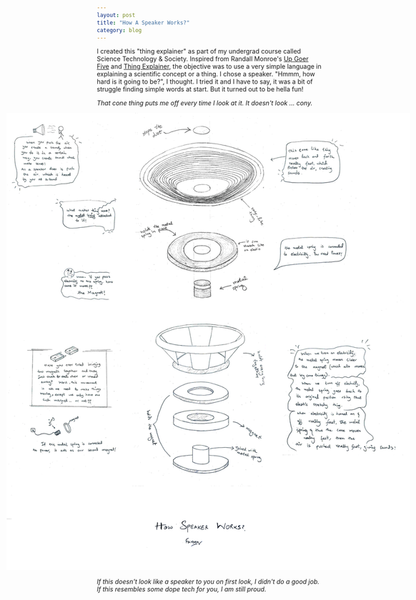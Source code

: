 ```yaml
---
layout: post
title: "How A Speaker Works?"
category: blog
---
```


I created this "thing explainer" as part of my undergrad course called Science Technology & Society. Inspired from Randall Monroe's [Up Goer Five](https://xkcd.com/1133/) and [Thing Explainer](https://xkcd.com/thing-explainer/), the objective was to use a very simple language in explaining a scientific concept or a thing. I chose a speaker. "Hmmm, how hard is it going to be?", I thought. I tried it and I have to say, it was a bit of struggle finding simple words at start. But it turned out to be hella fun!

*That cone thing puts me off every time I look at it. It doesn't look ... cony.*

<img style="max-width:195%;margin-left:-40%;" src="../assets/images/speaker_working.PNG">

*If this doesn't look like a speaker to you on first look, I didn't do a good job. If this resembles some dope tech for you, I am still proud.*